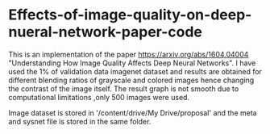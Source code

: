 # Effects-of-image-quality-on-deep-nueral-network-paper-code
This is an implementation of the paper https://arxiv.org/abs/1604.04004 "Understanding How Image Quality Affects Deep Neural Networks".
I have used the 1% of validation data imagenet dataset and results are obtained for different blending ratios of grayscale and colored images hence changing the contrast of the image itself.
The result graph is not smooth due to computational limitations ,only 500 images were used.


Image dataset is stored in '/content/drive/My Drive/proposal' and the meta and sysnet file is stored in the same folder.
